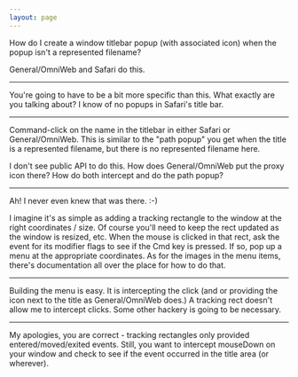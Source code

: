 ```yaml
---
layout: page
---
```


How do I create a window titlebar popup (with associated icon) when the popup isn't a represented filename?

General/OmniWeb and Safari do this.

----
You're going to have to be a bit more specific than this. What exactly are you talking about? I know of no popups in Safari's title bar.

----
Command-click on the name in the titlebar in either Safari or General/OmniWeb. This is similar to the "path popup" you get when the title is a represented filename, but there is no represented filename here.

I don't see public API to do this. How does General/OmniWeb put the proxy icon there? How do both intercept and do the path popup?

----

Ah! I never even knew that was there. :-)

I imagine it's as simple as adding a tracking rectangle to the window at the right coordinates / size. Of course you'll need to keep the rect updated as the window is resized, etc. When the mouse is clicked in that rect, ask the event for its modifier flags to see if the Cmd key is pressed. If so, pop up a menu at the appropriate coordinates. As for the images in the menu items, there's documentation all over the place for how to do that.

----

Building the menu is easy. It is intercepting the click (and or providing the icon next to the title as General/OmniWeb does.) A tracking rect doesn't allow me to intercept clicks. Some other hackery is going to be necessary.

----

My apologies, you are correct - tracking rectangles only provided entered/moved/exited events. Still, you want to intercept mouseDown on your window and check to see if the event occurred in the title area (or wherever).